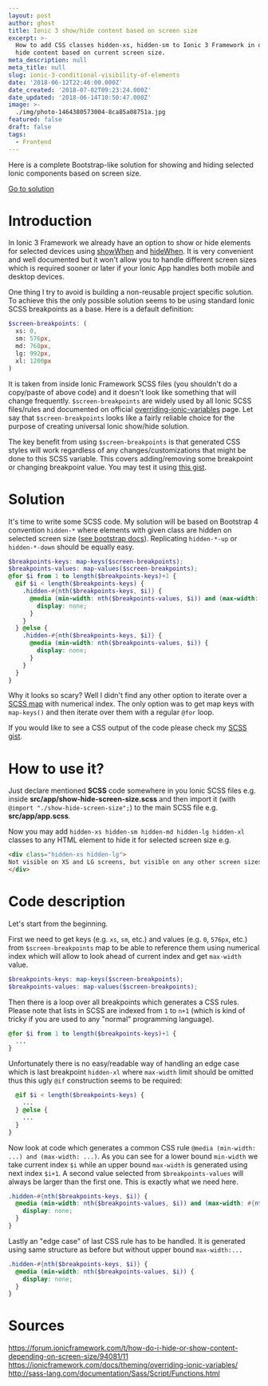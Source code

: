 ```yaml
---
layout: post
author: ghost
title: Ionic 3 show/hide content based on screen size
excerpt: >-
  How to add CSS classes hidden-xs, hidden-sm to Ionic 3 Framework in order to
  hide content based on current screen size.
meta_description: null
meta_title: null
slug: ionic-3-conditional-visibility-of-elements
date: '2018-06-12T22:46:00.000Z'
date_created: '2018-07-02T09:23:24.000Z'
date_updated: '2018-06-14T10:50:47.000Z'
image: >-
  ./img/photo-1464380573004-8ca85a08751a.jpg
featured: false
draft: false
tags:
  - Frontend
---
```

Here is a complete Bootstrap-like solution for showing and hiding selected Ionic components based on screen size.

[Go to solution](#solution)
# Introduction
In Ionic 3 Framework we already have an option to show or hide elements for selected devices using [showWhen](https://ionicframework.com/docs/api/components/show-hide-when/ShowWhen/) and [hideWhen](https://ionicframework.com/docs/api/components/show-hide-when/HideWhen/). It is very convenient and well documented but it won't allow you to handle different screen sizes which is required sooner or later if your Ionic App handles both mobile and desktop devices.

One thing I try to avoid is building a non-reusable project specific solution. To achieve this the only possible solution seems to be using standard Ionic SCSS breakpoints as a base. Here is a default definition:
```scss
$screen-breakpoints: (
  xs: 0,
  sm: 576px,
  md: 768px,
  lg: 992px,
  xl: 1200px
)
```
It is taken from inside Ionic Framework SCSS files (you shouldn't do a copy/paste of above code) and it doesn't look like something that will change frequently. `$screen-breakpoints` are widely used by all Ionic SCSS files/rules and documented on official [overriding-ionic-variables](https://ionicframework.com/docs/theming/overriding-ionic-variables/) page. Let say that `$screen-breakpoints` looks like a fairly reliable choice for the purpose of creating universal Ionic show/hide solution.

The key benefit from using `$screen-breakpoints` is that generated CSS styles will work regardless of any changes/customizations that might be done to this SCSS variable. This covers adding/removing some breakpoint or changing breakpoint value. You may test it using [this gist](https://www.sassmeister.com/gist/d2af1ee566d454337663caa4b462c9b).

# Solution
It's time to write some SCSS code. My solution will be based on Bootstrap 4 convention `hidden-*` where elements with given class are hidden on selected screen size ([see bootstrap docs](https://v4-alpha.getbootstrap.com/layout/responsive-utilities/#available-classes)). Replicating `hidden-*-up` or `hidden-*-down` should be equally easy.

```scss
$breakpoints-keys: map-keys($screen-breakpoints);
$breakpoints-values: map-values($screen-breakpoints);
@for $i from 1 to length($breakpoints-keys)+1 {
  @if $i < length($breakpoints-keys) {
    .hidden-#{nth($breakpoints-keys, $i)} {
      @media (min-width: nth($breakpoints-values, $i)) and (max-width: #{nth($breakpoints-values, $i+1)}) {
        display: none;
      }
    }
  } @else {
    .hidden-#{nth($breakpoints-keys, $i)} {
      @media (min-width: nth($breakpoints-values, $i)) {
        display: none;
      }
    }
  }
}
```
Why it looks so scary? Well I didn't find any other option to iterate over a [SCSS map](http://sass-lang.com/documentation/Sass/Script/Functions.html) with numerical index. The only option was to get map keys with `map-keys()` and then iterate over them with a regular `@for` loop.

If you would like to see a CSS output of the code please check my [SCSS gist](https://www.sassmeister.com/gist/d2af1ee566d454337663caa4b462c9ba).

# How to use it?
Just declare mentioned **SCSS** code somewhere in you Ionic SCSS files e.g. inside **src/app/show-hide-screen-size.scss** and then import it (with `@import "./show-hide-screen-size";`) to the main SCSS file e.g. **src/app/app.scss**.

Now you may add `hidden-xs hidden-sm hidden-md hidden-lg hidden-xl` classes to any HTML element to hide it for selected screen size e.g.
```html
<div class="hidden-xs hidden-lg">
Not visible on XS and LG screens, but visible on any other screen sizes
</div>
```

# Code description
Let's start from the beginning.

First we need to get keys (e.g. `xs`, `sm`, etc.) and values (e.g. `0`, `576px`, etc.) from `$screen-breakpoints` map to be able to reference them using numerical index which will allow to look ahead of current index and get `max-width` value.
```scss
$breakpoints-keys: map-keys($screen-breakpoints);
$breakpoints-values: map-values($screen-breakpoints);
```

Then there is a loop over all breakpoints which generates a CSS rules. Please note that lists in SCSS are indexed from `1` to `n+1` (which is kind of tricky if you are used to any "normal" programming language).
```scss
@for $i from 1 to length($breakpoints-keys)+1 {
  ...
}
```

Unfortunately there is no easy/readable way of handling an edge case which is last breakpoint `hidden-xl` where `max-width` limit should be omitted thus this ugly `@if` construction seems to be required:
```scss
  @if $i < length($breakpoints-keys) {
    ...
  } @else {
    ...
  }
}
```

Now look at code which generates a common CSS rule `@media (min-width: ...) and (max-width: ...)`. As you can see for a lower bound `min-width` we take current index `$i` while an upper bound `max-width` is generated using next index `$i+1`. A second value selected from `$breakpoints-values` will always be larger than the first one. This is exactly what we need here.
```scss
.hidden-#{nth($breakpoints-keys, $i)} {
  @media (min-width: nth($breakpoints-values, $i)) and (max-width: #{nth($breakpoints-values, $i+1)}) {
    display: none;
  }
}
```

Lastly an "edge case" of last CSS rule has to be handled. It is generated using same structure as before but without upper bound `max-width:...`
```scss
.hidden-#{nth($breakpoints-keys, $i)} {
  @media (min-width: nth($breakpoints-values, $i)) {
    display: none;
  }
}
```

# Sources
https://forum.ionicframework.com/t/how-do-i-hide-or-show-content-depending-on-screen-size/94081/11
https://ionicframework.com/docs/theming/overriding-ionic-variables/
http://sass-lang.com/documentation/Sass/Script/Functions.html
